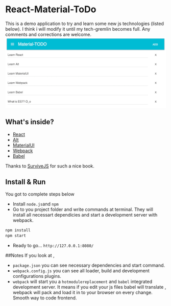# React-Material-ToDo 
This is a demo application to try and learn some new js technologies (listed below). I think i will modify it until my tech-gremlin becomes full. Any comments and corrections are welcome.
![App SS](./docs/AppSS.png)


## What's inside?
* [React](https://facebook.github.io/react/)
* [Alt](http://alt.js.org/)
* [MaterialUI](http://material-ui.com/)
* [Webpack](http://webpack.github.io/)
* [Babel](https://babeljs.io/)

Thanks to [SurviveJS](http://survivejs.com/) for such a nice book.

## Install & Run
You got to complete steps below

* Install `node.js`and `npm`
* Go to you project folder and write commands at terminal. They will install all necessart dependicies and start a development server with webpack.

```bash 
npm install
npm start
```
* Ready to go... `http://127.0.0.1:8080/ `

##Notes
If you look at ,

* `package.json` you can see necessary dependencies and start command.
* `webpack.config.js` you can see all loader, build and development configurations plugins. 
* `webpack` will start you a `hotmodulereplacement` and `babel` integrated development server. It means if you edit your js files babel will translate , webpack will pack and load it in to your browser on every change. Smooth way to code frontend.



